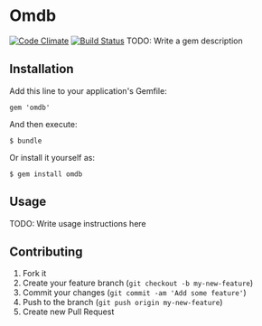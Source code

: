 # Omdb
[![Code Climate](https://codeclimate.com/repos/51dc6afbc7f3a37a72002061/badges/c245beb7b5f063dc7e94/gpa.png)](https://codeclimate.com/repos/51dc6afbc7f3a37a72002061/feed)
[![Build Status](https://travis-ci.org/jvanbaarsen/omdb.png?branch=master)](https://travis-ci.org/jvanbaarsen/omdb)
TODO: Write a gem description

## Installation

Add this line to your application's Gemfile:

    gem 'omdb'

And then execute:

    $ bundle

Or install it yourself as:

    $ gem install omdb

## Usage

TODO: Write usage instructions here

## Contributing

1. Fork it
2. Create your feature branch (`git checkout -b my-new-feature`)
3. Commit your changes (`git commit -am 'Add some feature'`)
4. Push to the branch (`git push origin my-new-feature`)
5. Create new Pull Request
